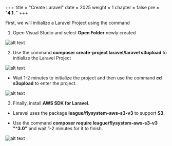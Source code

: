 +++
title = "Create Laravel"
date = 2025
weight = 1
chapter = false
pre = "<b>4.1. </b>"
+++

First, we will initialize a Laravel Project using the command

1. Open Visual Studio and select **Open Folder** newly created

![alt text](/images/4-Create-Project/4.1-Create-Laravel/4-1-1.png)

2. Use the command **composer create-project laravel/laravel s3upload** to initialize the Laravel Project

![alt text](/images/4-Create-Project/4.1-Create-Laravel/4-1-2.png)

- Wait 1-2 minutes to initialize the project and then use the command **cd s3upload** to enter the project.

![alt text](/images/4-Create-Project/4.1-Create-Laravel/4-1-3.png)

3. Finally, install **AWS SDK for Laravel**.

- Laravel uses the package **league/flysystem-aws-s3-v3** to support **S3**.

- Use the command **composer require league/flysystem-aws-s3-v3 "^3.0"** and wait 1-2 minutes for it to finish.

![alt text](/images/4-Create-Project/4.1-Create-Laravel/4-1-4.png)